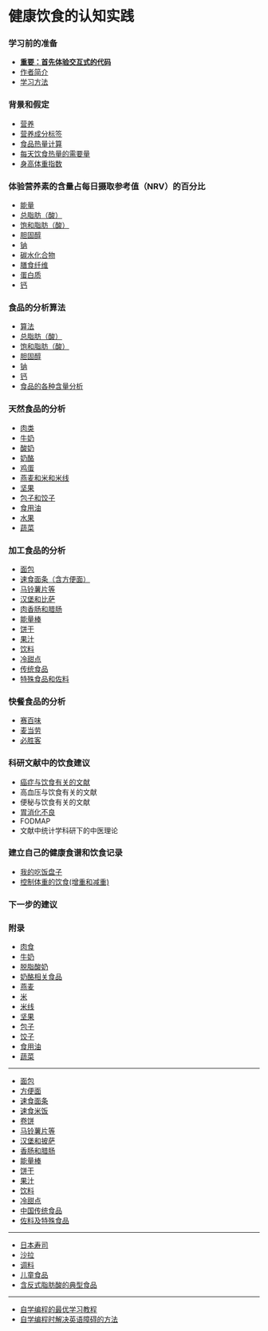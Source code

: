 # 健康饮食的认知实践

### 学习前的准备

- [**重要：首先体验交互式的代码**](/chapters/章0-学习前的准备/重要：首先体验交互式的代码.md)
- [作者简介](/chapters/章0-学习前的准备/作者简介.md)
- [学习方法](/chapters/章0-学习前的准备/学习方法.md)

### 背景和假定

- [营养](/chapters/章1-背景和假定/营养.md)
- [营养成分标签](/chapters/章1-背景和假定/营养成分标签.md)
- [食品热量计算](/chapters/章1-背景和假定/食品热量计算.md)
- [每天饮食热量的需要量](/chapters/章1-背景和假定/每天饮食热量的需要量.md)
- [身高体重指数](/chapters/章1-背景和假定/身高体重指数.md)

### 体验营养素的含量占每日摄取参考值（NRV）的百分比

- [能量](/chapters/章2-体验营养素的含量占每日摄取参考值(NRV)的百分比/1-能量占每日摄取参考值(NRV)的百分比.md)
- [总脂肪（酸）](/chapters/章2-体验营养素的含量占每日摄取参考值(NRV)的百分比/2-总脂肪(酸)的含量占每日摄取参考值(NRV)的百分比.md)
- [饱和脂肪（酸）](/chapters/章2-体验营养素的含量占每日摄取参考值(NRV)的百分比/3-饱和脂肪(酸)的含量占每日摄取参考值(NRV)的百分比.md)
- [胆固醇](/chapters/章2-体验营养素的含量占每日摄取参考值(NRV)的百分比/4-胆固醇的含量占每日摄取参考值(NRV)的百分比.md)
- [钠](/chapters/章2-体验营养素的含量占每日摄取参考值(NRV)的百分比/5-钠的含量占每日摄取参考值(NRV)的百分比.md)
- [碳水化合物](/chapters/章2-体验营养素的含量占每日摄取参考值(NRV)的百分比的百分比/6-碳水化合物的含量占每日摄取参考值(NRV)的百分比.md)
- [膳食纤维](/chapters/章2-体验营养素的含量占每日摄取参考值(NRV)的百分比/7-膳食纤维的含量占每日摄取参考值(NRV)的百分比.md)
- [蛋白质](/chapters/章2-体验营养素的含量占每日摄取参考值(NRV)的百分比/8-蛋白质的含量占每日摄取参考值(NRV)的百分比.md)
- [钙](/chapters/章2-体验营养素的含量占每日摄取参考值(NRV)的百分比/9-钙的含量占每日摄取参考值(NRV)的百分比.md)

### 食品的分析算法

- [算法](/chapters/章3-食品的分析算法/食品的算法.md)
- [总脂肪（酸）](/chapters/章3-食品的分析算法/总脂肪（酸）.md)
- [饱和脂肪（酸）](/chapters/章3-食品的分析算法/饱和脂肪（酸）.md)
- [胆固醇](/chapters/章3-食品的分析算法/胆固醇.md)
- [钠](/chapters/章3-食品的分析算法/钠.md)
- [钙](/chapters/章3-食品的分析算法/钙.md)
- [食品的各种含量分析](/chapters/章3-食品的分析算法/食品的各种含量分析.md)

### 天然食品的分析

- [肉类](/chapters/章4-天然食品的分析/肉类.md)
- [牛奶](/chapters/章4-天然食品的分析/牛奶.md)
- [酸奶](/chapters/章4-天然食品的分析/酸奶.md)
- [奶酪](/chapters/章4-天然食品的分析/奶酪.md)
- [鸡蛋](/chapters/章4-天然食品的分析/鸡蛋.md)
- [燕麦和米和米线](/chapters/章4-天然食品的分析/燕麦和米和米线.md)
- [坚果](/chapters/章4-天然食品的分析/坚果.md)
- [包子和饺子](/chapters/章4-天然食品的分析/包子和饺子.md)
- [食用油](/chapters/章4-天然食品的分析/食用油md)
- [水果](/chapters/章4-天然食品的分析/水果.md)
- [蔬菜](/chapters/章4-天然食品的分析/蔬菜.md)

### 加工食品的分析

- [面包](/chapters/章5-加工食品的分析/面包.md)
- [速食面条（含方便面）](/chapters/章5-加工食品的分析/速食面条（含方便面）.md)
- [马铃薯片等](/chapters/章5-加工食品的分析/马铃薯片等.md)
- [汉堡和比萨](/chapters/章5-加工食品的分析/汉堡和比萨.md)
- [肉香肠和腊肠](/chapters/章5-加工食品的分析/香肠和腊肠.md)
- [能量棒](/chapters/章5-加工食品的分析/能量棒.md)
- [饼干](/chapters/章5-加工食品的分析/饼干.md)
- [果汁](/chapters/章5-加工食品的分析/果汁.md)
- [饮料](/chapters/章5-加工食品的分析/饮料.md)
- [冷甜点](/chapters/章5-加工食品的分析/冷甜点.md)
- [传统食品](/chapters/章5-加工食品的分析/传统食品.md)
- [特殊食品和佐料](/chapters/章5-加工食品的分析/特殊食品和佐料.md)

### 快餐食品的分析

- [赛百味](/chapters/章6-加工食品的分析/赛百味.md)
- [麦当劳](/chapters/章6-加工食品的分析/麦当劳.md)
- [必胜客](/chapters/章6-加工食品的分析/必胜客.md)

### 科研文献中的饮食建议

- [癌症与饮食有关的文献](/chapters/章7-科研文献中的饮食建议/癌症与饮食有关的文献.md)
- 高血压与饮食有关的文献
- 便秘与饮食有关的文献
- [胃消化不良]()
- FODMAP
- 文献中统计学科研下的中医理论

### 建立自己的健康食谱和饮食记录

- [我的吃饭盘子](/chapters/章8-建立自己的健康食谱和饮食记录/我的吃饭盘子.md)
- [控制体重的饮食(增重和减重)](/chapters/章8-建立自己的健康食谱和饮食记录/控制体重的饮食(增重和减重).md)

### 下一步的建议

### 附录

- [肉食](/chapters/章y-附录/肉食.md)
- [牛奶](/chapters/章y-附录/牛奶.md)
- [脱脂酸奶](/chapters/章y-附录/脱脂酸奶.md)
- [奶酪相关食品](/chapters/章y-附录/奶酪相关食品.md)
- [燕麦](/chapters/章y-附录/燕麦.md)
- [米](/chapters/章y-附录/米.md)
- [米线](/chapters/章y-附录/米线.md)
- [坚果](/chapters/章y-附录/坚果.md)
- [包子](/chapters/章y-附录/包子.md)
- [饺子](/chapters/章y-附录/饺子.md)
- [食用油](/chapters/章y-附录/食用油.md)
- [蔬菜](/chapters/章y-附录/蔬菜.md)
------------------
- [面包](/chapters/章y-附录/面包.md)
- [方便面](/chapters/章y-附录/方便面.md)
- [速食面条](/chapters/章y-附录/速食面条.md)
- [速食米饭](/chapters/章y-附录/速食米饭.md)
- [卷饼](/chapters/章y-附录/卷饼.md)
- [马铃薯片等](/chapters/章y-附录/马铃薯片等.md)
- [汉堡和披萨](/chapters/章y-附录/汉堡和披萨.md)
- [香肠和腊肠](/chapters/章y-附录/香肠和腊肠.md)
- [能量棒](/chapters/章y-附录/能量棒.md)
- [饼干](/chapters/章y-附录/饼干.md)
- [果汁](/chapters/章y-附录/果汁.md)
- [饮料](/chapters/章y-附录/饮料.md)
- [冷甜点](/chapters/章y-附录/冷甜点.md)
- [中国传统食品](/chapters/章y-附录/中国传统食品.md)
- [佐料及特殊食品](/chapters/章y-附录/佐料及特殊食品.md)
------------------
- [日本寿司](/chapters/章y-附录/日本寿司.md)
- [沙拉](/chapters/章y-附录/沙拉.md)
- [调料](/chapters/章y-附录/调料.md)
- [儿童食品](/chapters/章y-附录/儿童食品.md)
- [含反式脂肪酸的典型食品](/chapters/章y-附录/含反式脂肪酸的典型食品.md)
------------------
- [自学编程的最优学习教程](/chapters/章y-附录/自学编程的最优学习教程.md)
- [自学编程时解决英语障碍的方法](/chapters/章y-附录/自学编程时解决英语障碍的方法.md)



